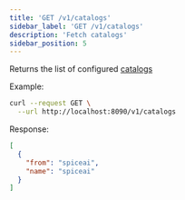 ```yaml
---
title: 'GET /v1/catalogs'
sidebar_label: 'GET /v1/catalogs'
description: 'Fetch catalogs'
sidebar_position: 5
---
```


Returns the list of configured [catalogs](/components/catalogs)

Example:

```bash
curl --request GET \
  --url http://localhost:8090/v1/catalogs
```

Response:

```json
[
  {
    "from": "spiceai",
    "name": "spiceai"
  }
]
```
